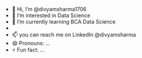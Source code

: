 - 👋 Hi, I’m @divyamsharma1706
- 👀 I’m interested in Data Science 
- 🌱 I’m currently learning BCA Data Science 
- 
- 📫 you can reach me on LinkedIn @divyamsharma 
- 😄 Pronouns: ...
- ⚡ Fun fact: ...

<!---
divyamsharma1706/divyamsharma1706 is a ✨ special ✨ repository because its `README.md` (this file) appears on your GitHub profile.
You can click the Preview link to take a look at your changes.
--->
